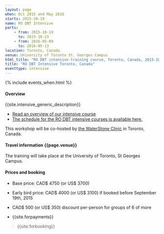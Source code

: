 ```yaml
---
layout: page
when: Oct 2015 and May 2016
starts: 2015-10-19
name: RO DBT Intensive
parts:
    - from: 2015-10-19
      to: 2015-10-23
    - from: 2016-05-09
      to: 2016-05-13
location: Toronto, Canada
venue: University of Toronto St. Georges Campus
html_title: "RO DBT intensive training course, Toronto, Canada, 2015-2016"
title: "RO DBT Intensive Toronto, Canada"
eventtype: intensive
---
```



{% include events_when.html %}


#### Overview

{{site.intensive_generic_description}}

- [Read an overview of our intensive course](/training/intensive.html)
- [The schedule for the RO DBT intensive courses is available here.](/training/intensive/timetable.html)

This workshop will be co-hosted by [the WaterStone Clinic](http://www.waterstoneclinic.com/) in Toronto, Canada.

#### Travel information {{page.venue}}
The training will take place at the University of Toronto, St Georges Campus.

#### Prices and booking
- Base price: CAD$ 4750 (or US$ 3700) 
- Early bird price: CAD$ 4000 (or US$ 3100) if booked before September 19th, 2015
- CAD$ 500 (or US$ 350) discount per-person for groups of 6 of more

- {{site.forpayments}}

> {{site.forbooking}}







